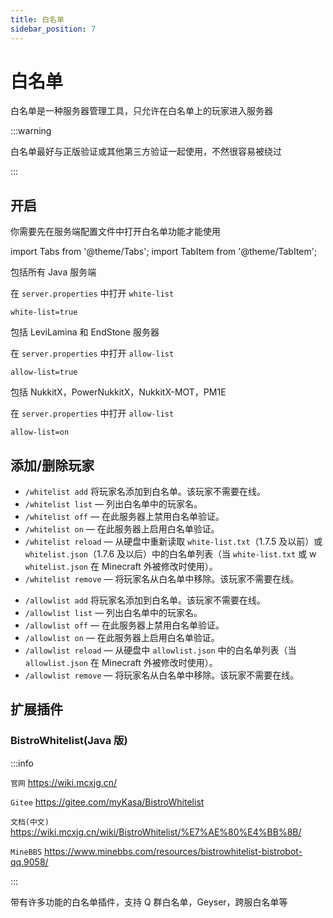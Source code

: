 ```yaml
---
title: 白名单
sidebar_position: 7
---
```


# 白名单

白名单是一种服务器管理工具，只允许在白名单上的玩家进入服务器

:::warning

白名单最好与正版验证或其他第三方验证一起使用，不然很容易被绕过

:::

## 开启

你需要先在服务端配置文件中打开白名单功能才能使用

import Tabs from '@theme/Tabs';
import TabItem from '@theme/TabItem';

<Tabs queryString="open">
<TabItem value="java" label="Java 服务器">

包括所有 Java 服务端

在 `server.properties` 中打开 `white-list`

```properties
white-list=true
```

</TabItem>
<TabItem value="bedrock" label="BDS 服务器">

包括 LeviLamina 和 EndStone 服务器

在 `server.properties` 中打开 `allow-list`

```properties
allow-list=true
```

</TabItem>
<TabItem value="nukkit" label="NukkitX 服务器">

包括 NukkitX，PowerNukkitX，NukkitX-MOT，PM1E

在 `server.properties` 中打开 `allow-list`

```properties
allow-list=on
```

</TabItem>
</Tabs>

## 添加/删除玩家

<Tabs queryString="command">
<TabItem value="java" label="Java 服务器">

* `/whitelist add`  将玩家名添加到白名单。该玩家不需要在线。
* `/whitelist list` — 列出白名单中的玩家名。
* `/whitelist off` — 在此服务器上禁用白名单验证。
* `/whitelist on` — 在此服务器上启用白名单验证。
* `/whitelist reload` —
  从硬盘中重新读取 `white-list.txt`（1.7.5 及以前）或 `whitelist.json`（1.7.6 及以后）中的白名单列表（当 `white-list.txt` 或 w
  `whitelist.json` 在 Minecraft 外被修改时使用）。
* `/whitelist remove` — 将玩家名从白名单中移除。该玩家不需要在线。

</TabItem>
<TabItem value="bedrock" label="基岩版服务器">

* `/allowlist add`  将玩家名添加到白名单。该玩家不需要在线。
* `/allowlist list` — 列出白名单中的玩家名。
* `/allowlist off` — 在此服务器上禁用白名单验证。
* `/allowlist on` — 在此服务器上启用白名单验证。
* `/allowlist reload` —
  从硬盘中 `allowlist.json` 中的白名单列表（当 `allowlist.json` 在 Minecraft 外被修改时使用）。
* `/allowlist remove` — 将玩家名从白名单中移除。该玩家不需要在线。

</TabItem>
</Tabs>

## 扩展插件

### BistroWhitelist(Java 版)

:::info

`官网` https://wiki.mcxjg.cn/

`Gitee` https://gitee.com/myKasa/BistroWhitelist

`文档(中文)` https://wiki.mcxjg.cn/wiki/BistroWhitelist/%E7%AE%80%E4%BB%8B/

`MineBBS` https://www.minebbs.com/resources/bistrowhitelist-bistrobot-qq.9058/

:::

带有许多功能的白名单插件，支持 Q 群白名单，Geyser，跨服白名单等
